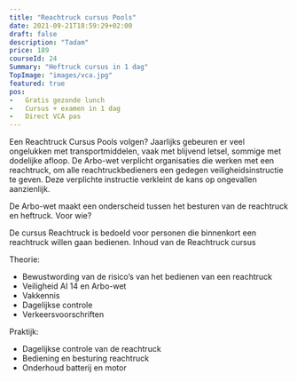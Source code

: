 ```yaml
---
title: "Reachtruck cursus Pools"
date: 2021-09-21T18:59:29+02:00
draft: false
description: "Tadam"
price: 189
courseId: 24
Summary: "Heftruck cursus in 1 dag"
TopImage: "images/vca.jpg"
featured: true
pos:
-   Gratis gezonde lunch
-   Cursus + examen in 1 dag
-   Direct VCA pas
---
```


Een Reachtruck Cursus Pools volgen? Jaarlijks gebeuren er veel ongelukken met transportmiddelen, vaak met blijvend letsel, sommige met dodelijke afloop. De Arbo-wet verplicht organisaties die werken met een reachtruck, om alle reachtruckbedieners een gedegen veiligheidsinstructie te geven. Deze verplichte instructie verkleint de kans op ongevallen aanzienlijk.

De Arbo-wet maakt een onderscheid tussen het besturen van de reachtruck en heftruck.
Voor wie?

De cursus Reachtruck is bedoeld voor personen die binnenkort een reachtruck willen gaan bedienen.
Inhoud van de Reachtruck cursus

Theorie:

- Bewustwording van de risico’s van het bedienen van een reachtruck
- Veiligheid AI 14 en Arbo-wet
- Vakkennis
- Dagelijkse controle
- Verkeersvoorschriften

Praktijk:

- Dagelijkse controle van de reachtruck
- Bediening en besturing reachtruck
- Onderhoud batterij en motor
